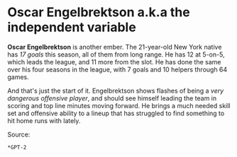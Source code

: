 
# Oscar Engelbrektson a.k.a the independent variable

**Oscar Engelbrektson** is another ember. The 21-year-old New York native has *17 goals* this season, all of them from long range. He has 12 at 5-on-5, which leads the league, and 11 more from the slot. He has done the same over his four seasons in the league, with 7 goals and 10 helpers through 64 games.

And that's just the start of it. Engelbrektson shows flashes of being a *very dangerous offensive player*, and should see himself leading the team in scoring and top line minutes moving forward. He brings a much needed skill set and offensive ability to a lineup that has struggled to find something to hit home runs with lately.


Source:

    *GPT-2


```python
```
